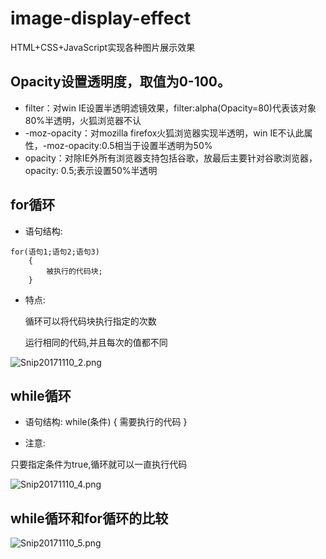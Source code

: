 # image-display-effect
HTML+CSS+JavaScript实现各种图片展示效果
## Opacity设置透明度，取值为0-100。
- filter：对win IE设置半透明滤镜效果，filter:alpha(Opacity=80)代表该对象80%半透明，火狐浏览器不认
- -moz-opacity：对mozilla firefox火狐浏览器实现半透明，win IE不认此属性，-moz-opacity:0.5相当于设置半透明为50%
- opacity：对除IE外所有浏览器支持包括谷歌，放最后主要针对谷歌浏览器，opacity: 0.5;表示设置50%半透明
## for循环

- 语句结构:
   
```
for(语句1;语句2;语句3)
    {
        被执行的代码块;
    }
```

- 特点:

     循环可以将代码块执行指定的次数

     运行相同的代码,并且每次的值都不同
     
![Snip20171110_2.png](https://i.loli.net/2017/11/10/5a053073a985a.png)


## while循环

- 语句结构:
while(条件)
{
    需要执行的代码
}

- 注意:

只要指定条件为true,循环就可以一直执行代码




![Snip20171110_4.png](https://i.loli.net/2017/11/10/5a0591f50f05c.png)

## while循环和for循环的比较

![Snip20171110_5.png](https://i.loli.net/2017/11/10/5a0591f52eb76.png)
